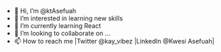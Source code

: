 - 👋 Hi, I’m @ktAsefuah
- 👀 I’m interested in learning new skills  
- 🌱 I’m currently learning React 
- 💞️ I’m looking to collaborate on ...
- 📫 How to reach me |Twitter @kay_vibez |LinkedIn @Kwesi Asefuah|

<!---
ktAsefuah/ktAsefuah is a ✨ special ✨ repository because its `README.md` (this file) appears on your GitHub profile.
You can click the Preview link to take a look at your changes.
--->
